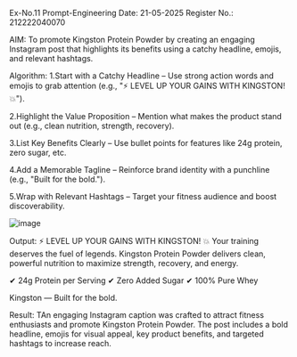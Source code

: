 Ex-No.11 Prompt-Engineering
Date: 21-05-2025 Register No.: 212222040070

AIM: To promote Kingston Protein Powder by creating an engaging Instagram post that highlights its benefits using a catchy headline, emojis, and relevant hashtags.

Algorithm:
1.Start with a Catchy Headline – Use strong action words and emojis to grab attention (e.g., "⚡ LEVEL UP YOUR GAINS WITH KINGSTON! 💥").

2.Highlight the Value Proposition – Mention what makes the product stand out (e.g., clean nutrition, strength, recovery).

3.List Key Benefits Clearly – Use bullet points for features like 24g protein, zero sugar, etc.

4.Add a Memorable Tagline – Reinforce brand identity with a punchline (e.g., "Built for the bold.").

5.Wrap with Relevant Hashtags – Target your fitness audience and boost discoverability.

![image](https://github.com/user-attachments/assets/a1529729-9630-4f21-b33d-f47fbef3f0a1)


Output:
⚡ LEVEL UP YOUR GAINS WITH KINGSTON! 💥
Your training deserves the fuel of legends. Kingston Protein Powder delivers clean, powerful nutrition to maximize strength, recovery, and energy.

✔ 24g Protein per Serving
✔ Zero Added Sugar
✔ 100% Pure Whey

Kingston — Built for the bold.



Result:
TAn engaging Instagram caption was crafted to attract fitness enthusiasts and promote Kingston Protein Powder. The post includes a bold headline, emojis for visual appeal, key product benefits, and targeted hashtags to increase reach.
